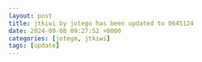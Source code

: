 ```yaml
---
layout: post
title: jtkiwi by jotego has been updated to 0645124
date: 2024-09-08 09:27:52 +0000
categories: [jotego, jtkiwi]
tags: [update]
---
```


